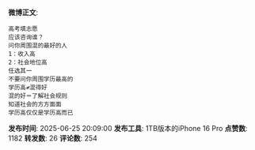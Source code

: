 **微博正文**: 
```
高考填志愿
应该咨询谁？
问你周围混的最好的人
1：收入高
2：社会地位高
任选其一
不要问你周围学历最高的
学历高≠混得好
混的好＝了解社会规则
知道社会的方方面面
学历高仅仅是学历高而已
```
**发布时间**: 2025-06-25 20:09:00
**发布工具**: 1TB版本的iPhone 16 Pro
**点赞数**: 1182
**转发数**: 26
**评论数**: 254
